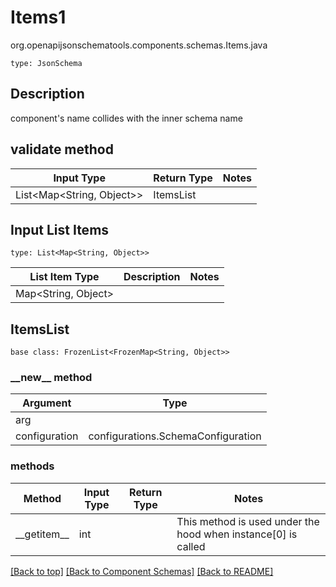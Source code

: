 # Items1
org.openapijsonschematools.components.schemas.Items.java
```
type: JsonSchema
```

## Description
component&#x27;s name collides with the inner schema name

## validate method
| Input Type | Return Type | Notes |
| ---------- | ----------- | ----- |
| List<Map<String, Object>> | ItemsList | |

## Input List Items
```
type: List<Map<String, Object>>
```
List Item Type | Description | Notes
-------------------- | ------------- | -------------
Map<String, Object> |  |

## ItemsList
```
base class: FrozenList<FrozenMap<String, Object>>
```
### &lowbar;&lowbar;new&lowbar;&lowbar; method
Argument | Type
-------- | ------
arg      | 
configuration | configurations.SchemaConfiguration

### methods
Method | Input Type | Return Type | Notes
------ | ---------- | ----------- | ------
&lowbar;&lowbar;getitem&lowbar;&lowbar; | int |  | This method is used under the hood when instance[0] is called


[[Back to top]](#top) [[Back to Component Schemas]](../../../README.md#Component-Schemas) [[Back to README]](../../../README.md)
